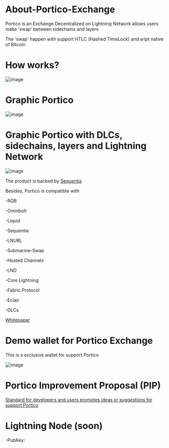 # About-Portico-Exchange

Portico  is an Exchange Decentralized on Lightning Network allows users make 'swap' between sidechains and layers

The 'swap' happen with support HTLC (Hashed TimeLock) and sript native of Bitcoin

# How works?

![image](https://user-images.githubusercontent.com/83122757/205439784-e32b2c34-1e2d-42cf-9086-214db57e38b1.png)

# Graphic Portico

![image](https://user-images.githubusercontent.com/83122757/205439769-b05d8c78-960c-4366-8c87-e6e71599967f.png)

# Graphic Portico with DLCs, sidechains, layers and Lightning Network

![image](https://user-images.githubusercontent.com/83122757/205443627-decb884e-e9d6-4c24-8417-cda76e198610.png)

The product is backed by [Sequentia](https://github.com/SequentiaSEQ)

Besides, Portico is compatible with 

-RGB

-Omnibolt

-Liquid

-Sequentia

-LNURL

-Submarine-Swap

-Hosted Channels

-LND

-Core Lightning

-Fabric Protocol

-Eclair

-DLCs

[Whitepaper](https://arealayer.gitbook.io/portico-exchange/)

# Demo wallet for Portico Exchange

This is a exclusive wallet for support Portico

![image](https://user-images.githubusercontent.com/83122757/228824638-b0181905-0e79-4cad-a98c-90827c3b6509.png)

# Portico Improvement Proposal (PIP)

[Standard for developers and users promotes ideas or suggestions for support Portico](https://github.com/PorticoExchange/PIP)

# Lightning Node (soon)

-PubKey:
